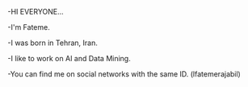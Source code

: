 -HI EVERYONE...

-I'm Fateme.

-I was born in Tehran, Iran.

-I like to work on AI and Data Mining.

-You can find me on social networks with the same ID. (lfatemerajabil)
